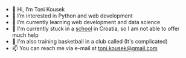 - 👋 Hi, I’m Toni Kousek
- 👀 I’m interested in Python and web development
- 🌱 I’m currently learning web development and data science
- 🏫 I'm currently stuck in a [school](http://ss-elektrotehnicka-zg.skole.hr/) in Croatia, so I am not able to offer much help
- 🏀 I'm also training basketball in a club called (It's complicated)
- 📫 You can reach me via e-mail at toni.kousek@gmail.com

